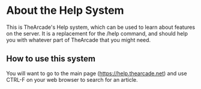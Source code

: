 # About the Help System

This is TheArcade's Help system, which can be used to learn about features on the server. It is a replacement for the /help command, and should help you with whatever part of TheArcade that you might need.

## How to use this system

You will want to go to the main page (https://help.thearcade.net) and use CTRL-F on your web browser to search for an article.
